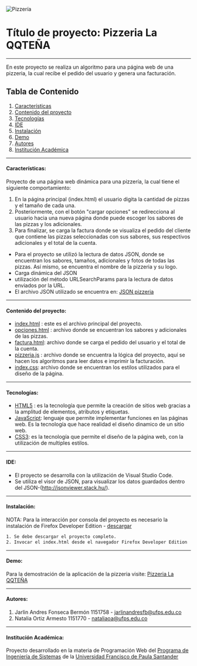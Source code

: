 ![Pizzería](http://www.madarme.co/portada-web.png)
# Título de proyecto: Pizzeria La QQTEÑA
***
En este proyecto se realiza un algoritmo para una página web de una pizzeria, la cual recibe el pedido del usuario y genera una facturación.
## Tabla de Contenido
1. [Características](#características)
2. [Contenido del proyecto](#contenido-del-proyecto)
3. [Tecnologías](#tecnologías)
4. [IDE](#ide)
5. [Instalación](#instalación)
6. [Demo](#demo)
7. [Autores](#autores)
8. [Institución Académica](#institución-académica)

___
#### Características:

Proyecto de una página web dinámica para una pizzería, la cual tiene el siguiente comportamiento:
1. En la página principal (index.html) el usuario digita la cantidad de pizzas y el tamaño de cada una.
2. Posteriormente, con el botón "cargar opciones" se redirecciona al usuario hacia una nueva página donde puede escoger los sabores de las pizzas y los adicionales.
3. Para finalizar, se carga la factura donde se visualiza el pedido del cliente que contiene las pizzas seleccionadas con sus sabores, sus respectivos adicionales y el total de la cuenta.

* Para el proyecto se utilizó la lectura de datos JSON, donde se encuentran los sabores, tamaños, adicionales y fotos de todas las pizzas. Así mismo, se encuentra el nombre de la pizzeria y su logo.
* Carga dinámica del JSON
* utilización del método URLSearchParams para la lectura de datos enviados por la URL.
* El archivo JSON utilizado se encuentra en: [JSON pizzeria ](https://raw.githubusercontent.com/madarme/persistencia/main/pizza.json "JSON pizzeria")
___
#### Contenido del proyecto:

- [index.html](https://gitlab.com/jarlinandresfb/pizzzeria-la-qqtena/-/blob/master/index.html "index.html") : este es el archivo principal del proyecto.
- [opciones.html](https://gitlab.com/jarlinandresfb/pizzzeria-la-qqtena/-/blob/master/html/opciones.html "opciones.html") : archivo donde se encuentran los sabores y adicionales de las pizzas.
- [factura.html](https://gitlab.com/jarlinandresfb/pizzzeria-la-qqtena/-/blob/master/html/factura.html "factura.html"): archivo donde se carga el pedido del usuario y el total de la cuenta.
- [pizzeria.js](https://gitlab.com/jarlinandresfb/pizzzeria-la-qqtena/-/blob/master/js/pizzeria.js "pizzeria.js") : archivo donde se encuentra la lógica del proyecto, aquí se hacen los algoritmos para leer datos e imprimir la facturación.
- [index.css](https://gitlab.com/jarlinandresfb/pizzzeria-la-qqtena/-/blob/master/css/index.css "index.css"): archivo donde se encuentran los estilos utilizados para el diseño de la página.
___
#### Tecnologías:

- [HTML5](https://developer.mozilla.org/es/docs/HTML/HTML5 "HTML5") : es la tecnología que permite la creación de sitios web gracias a la amplitud de elementos, atributos y etiquetas. 
- [JavaScript](https://developer.mozilla.org/es/docs/Learn/JavaScript/First_steps/Qu%C3%A9_es_JavaScript "JavaScript"): lenguaje que permite implementar funciones en las páginas web. Es la tecnología que hace realidad el diseño dinamico de un sitio web.
- [CSS3](https://desarrolloweb.com/manuales/css3.html "CSS3"): es la tecnología que permite el diseño de la página web, con la utilización de multiples estilos.
___
#### IDE:

- El proyecto se desarrolla con la utilización de Visual Studio Code.
- Se utiliza el visor de JSON, para visualizar los datos guardados dentro del JSON-(http://jsonviewer.stack.hu/).
___
#### Instalación:

NOTA: Para la interacción por consola del proyecto es necesario la instalación de Firefox Developer Edition - [descargar](https://www.mozilla.org/es-ES/firefox/developer/ "descargar")


```sh
1. Se debe descargar el proyecto completo.
2. Invocar el index.html desde el navegador Firefox Developer Edition
```

___
#### Demo:

Para la demostración de la aplicación de la pizzeria visite: [Pizzeria La QQTEÑA](http://ufps16.madarme.co/pizzzeria-la-qqtena/ "Pizerria la QQTEÑA")
___
#### Autores:

1. Jarlin Andres Fonseca Bermón 1151758 - jarlinandresfb@ufps.edu.co
2. Natalia Ortiz Armesto        1151770 - nataliaoa@ufps.edu.co
___
#### Institución Académica:
Proyecto desarrollado en la materia de Programación Web del [Programa de Ingeniería de Sistemas](https://ingsistemas.cloud.ufps.edu.co/ "Programa de Ingeniería de Sistemas") de la [Universidad Francisco de Paula Santander](https://ww2.ufps.edu.co/ "Universidad Francisco de Paula Santander")